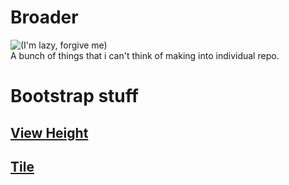 # Broader
![(I'm lazy, forgive me)][lazygif]  
A bunch of things that i can't think of making into individual repo.

# Bootstrap stuff
## [View Height](https://github.com/NavyCo/broader/blob/master/stylesheets/bootstrap/viewheight/vh.css)
## [Tile](https://github.com/NavyCo/broader/blob/master/stylesheets/bootstrap/tile/main.css)


[lazygif]: https://media1.tenor.com/images/7b450db04f95674f3af1f8d378f13650/tenor.gif